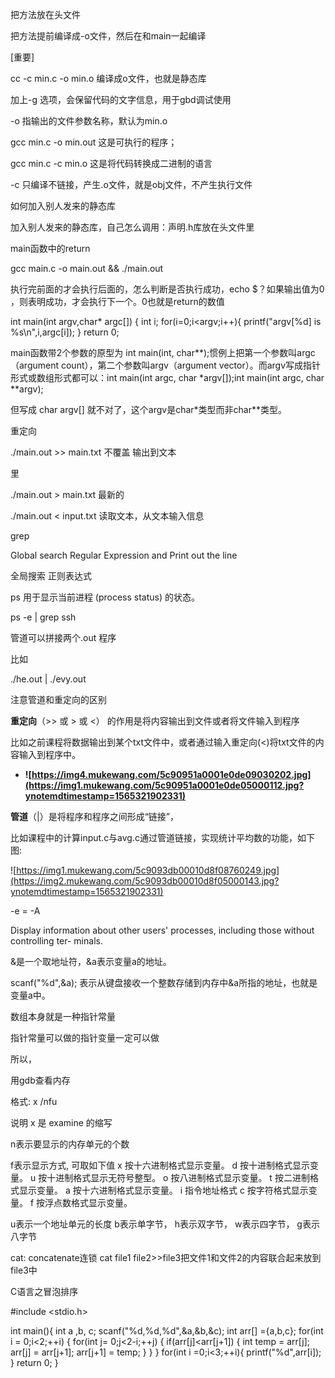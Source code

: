 把方法放在头文件

把方法提前编译成-o文件，然后在和main一起编译

[重要]

cc -c min.c -o min.o 编译成o文件，也就是静态库

加上-g 选项，会保留代码的文字信息，用于gbd调试使用

-o 指输出的文件参数名称，默认为min.o

gcc min.c -o min.out 这是可执行的程序；

gcc min.c -c min.o 这是将代码转换成二进制的语言

-c 只编译不链接，产生.o文件，就是obj文件，不产生执行文件

如何加入别人发来的静态库

加入别人发来的静态库，自己怎么调用：声明.h库放在头文件里

main函数中的return

gcc main.c -o main.out && ./main.out

执行完前面的才会执行后面的，怎么判断是否执行成功，echo $？如果输出值为0 ，则表明成功，才会执行下一个。0也就是return的数值

int main(int argv,char* argc[]) { int i; for(i=0;i<argv;i++){ printf("argv[%d] is %s\n",i,argc[i]); } return 0;

main函数带2个参数的原型为 int main(int, char**);惯例上把第一个参数叫argc（argument count），第二个参数叫argv（argument vector）。而argv写成指针形式或数组形式都可以：int main(int argc, char *argv[]);int main(int argc, char **argv);

但写成 char argv[] 就不对了，这个argv是char*类型而非char**类型。

重定向

./main.out >> main.txt 不覆盖 输出到文本

里

./main.out > main.txt 最新的

./main.out < input.txt 读取文本，从文本输入信息

grep

Global search Regular Expression and Print out the line

全局搜索 正则表达式

ps 用于显示当前进程 (process status) 的状态。

ps -e | grep ssh

管道可以拼接两个.out 程序

比如

./he.out | ./evy.out

注意管道和重定向的区别

**重定向**（>> 或 > 或 <） 的作用是将内容输出到文件或者将文件输入到程序

比如之前课程将数据输出到某个txt文件中，或者通过输入重定向(<)将txt文件的内容输入到程序中。

- **![https://img4.mukewang.com/5c90951a0001e0de09030202.jpg](https://img1.mukewang.com/5c90951a0001e0de05000112.jpg?ynotemdtimestamp=1565321902331)**

**管道**（|）是将程序和程序之间形成“链接”，

比如课程中的计算input.c与avg.c通过管道链接，实现统计平均数的功能，如下图:

![https://img1.mukewang.com/5c9093db00010d8f08760249.jpg](https://img2.mukewang.com/5c9093db00010d8f05000143.jpg?ynotemdtimestamp=1565321902331)

-e = -A

Display information about other users' processes, including those without controlling ter- minals.

&是一个取地址符，&a表示变量a的地址。

scanf("%d",&a); 表示从键盘接收一个整数存储到内存中&a所指的地址，也就是变量a中。

数组本身就是一种指针常量

指针常量可以做的指针变量一定可以做

所以，

用gdb查看内存

格式: x /nfu <addr>

说明 x 是 examine 的缩写

n表示要显示的内存单元的个数

f表示显示方式, 可取如下值 x 按十六进制格式显示变量。 d 按十进制格式显示变量。 u 按十进制格式显示无符号整型。 o 按八进制格式显示变量。 t 按二进制格式显示变量。 a 按十六进制格式显示变量。 i 指令地址格式 c 按字符格式显示变量。 f 按浮点数格式显示变量。

u表示一个地址单元的长度 b表示单字节， h表示双字节， w表示四字节， g表示八字节

cat: concatenate连锁 cat file1 file2>>file3把文件1和文件2的内容联合起来放到file3中

C语言之冒泡排序

\#include <stdio.h>

int main(){ int a ,b, c; scanf("%d,%d,%d",&a,&b,&c); int arr[] ={a,b,c}; for(int i = 0;i<2;++i) { for(int j= 0;j<2-i;++j) { if(arr[j]<arr[j+1]) { int temp = arr[j]; arr[j] = arr[j+1]; arr[j+1] = temp; } } } for(int i =0;i<3;++i){ printf("%d",arr[i]); } return 0; }